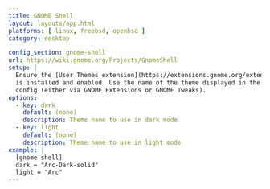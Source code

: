 ```yaml
---
title: GNOME Shell
layout: layouts/app.html
platforms: [ linux, freebsd, openbsd ]
category: desktop

config_section: gnome-shell
url: https://wiki.gnome.org/Projects/GnomeShell
setup: |
  Ensure the [User Themes extension](https://extensions.gnome.org/extension/19/user-themes/)
  is installed and enabled. Use the name of the theme displayed in the User Themes extension
  config (either via GNOME Extensions or GNOME Tweaks).
options:
  - key: dark
    default: (none)
    description: Theme name to use in dark mode
  - key: light
    default: (none)
    description: Theme name to use in light mode
example: |
  [gnome-shell]
  dark = "Arc-Dark-solid"
  light = "Arc"
---
```

